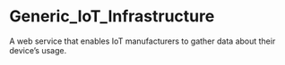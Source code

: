 # Generic_IoT_Infrastructure
A web service that enables IoT manufacturers to gather data about their device’s usage.

